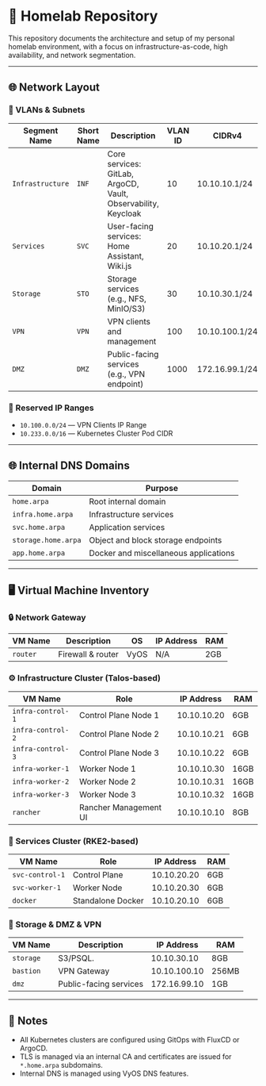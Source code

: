 # 🏡 Homelab Repository

This repository documents the architecture and setup of my personal homelab environment, with a focus on infrastructure-as-code, high availability, and network segmentation.

---

## 🌐 Network Layout

### 🔧 VLANs & Subnets

| Segment Name     | Short Name | Description                                                     | VLAN ID | CIDRv4           | CIDRv6           |
|------------------|------------|-----------------------------------------------------------------|---------|------------------|------------------|
| `Infrastructure` | `INF`      | Core services: GitLab, ArgoCD, Vault, Observability, Keycloak   | 10      | 10.10.10.1/24    | fd00:10:10::/64  |
| `Services`       | `SVC`      | User-facing services: Home Assistant, Wiki.js                   | 20      | 10.10.20.1/24    | fd00:10:20::/64  |
| `Storage`        | `STO`      | Storage services (e.g., NFS, MinIO/S3)                          | 30      | 10.10.30.1/24    | fd00:10:30::/64  |
| `VPN`            | `VPN`      | VPN clients and management                                      | 100     | 10.10.100.1/24   | fd00:10:100::/64 |
| `DMZ`            | `DMZ`      | Public-facing services (e.g., VPN endpoint)                     | 1000      | 172.16.99.1/24   | fd00:16:99::/64  |

### 🧱 Reserved IP Ranges

- `10.100.0.0/24` — VPN Clients IP Range
- `10.233.0.0/16` — Kubernetes Cluster Pod CIDR

---

## 🌐 Internal DNS Domains

| Domain                  | Purpose                                  |
|-------------------------|------------------------------------------|
| `home.arpa`             | Root internal domain                     |
| `infra.home.arpa`       | Infrastructure services                  |
| `svc.home.arpa`         | Application services                     |
| `storage.home.arpa`     | Object and block storage endpoints       |
| `app.home.arpa`         | Docker and miscellaneous applications    |

---

## 🖥️ Virtual Machine Inventory

### 🔒 Network Gateway

| VM Name  | Description           | OS       | IP Address | RAM   |
|----------|-----------------------|----------|------------|-------|
| `router` | Firewall & router     | VyOS     | N/A        | 2GB   |

### ⚙️ Infrastructure Cluster (Talos-based)

| VM Name           | Role                    | IP Address    | RAM   |
|------------------|-------------------------|---------------|--------|
| `infra-control-1`| Control Plane Node 1     | 10.10.10.20   | 6GB    |
| `infra-control-2`| Control Plane Node 2     | 10.10.10.21   | 6GB    |
| `infra-control-3`| Control Plane Node 3     | 10.10.10.22   | 6GB    |
| `infra-worker-1` | Worker Node 1            | 10.10.10.30   | 16GB   |
| `infra-worker-2` | Worker Node 2            | 10.10.10.31   | 16GB   |
| `infra-worker-3` | Worker Node 3            | 10.10.10.32   | 16GB   |
| `rancher`        | Rancher Management UI    | 10.10.10.10   | 8GB    |

### 🧩 Services Cluster (RKE2-based)

| VM Name         | Role              | IP Address    | RAM    |
|-----------------|-------------------|---------------|--------|
| `svc-control-1` | Control Plane     | 10.10.20.20   | 6GB    |
| `svc-worker-1`  | Worker Node       | 10.10.20.30   | 6GB    |
| `docker`        | Standalone Docker | 10.10.20.10   | 6GB    |

### 💾 Storage & DMZ & VPN

| VM Name     | Description      | IP Address         | RAM      |
|-------------|------------------|--------------------|----------|
| `storage`   | S3/PSQL.         | 10.10.30.10        | 8GB      |
| `bastion`   | VPN Gateway      | 10.10.100.10       | 256MB    |
| `dmz`       | Public-facing services | 172.16.99.10 | 1GB      |

---

## 📌 Notes

- All Kubernetes clusters are configured using GitOps with FluxCD or ArgoCD.
- TLS is managed via an internal CA and certificates are issued for `*.home.arpa` subdomains.
- Internal DNS is managed using VyOS DNS features.
